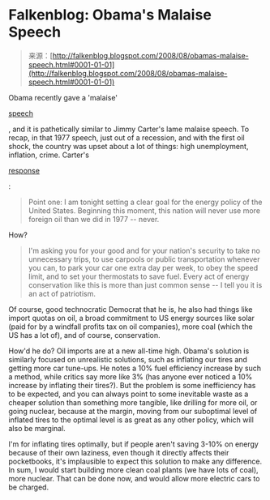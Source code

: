 <!--yml
category: 未分类
date: 2024-05-12 23:04:10
-->

# Falkenblog: Obama's Malaise Speech

> 来源：[http://falkenblog.blogspot.com/2008/08/obamas-malaise-speech.html#0001-01-01](http://falkenblog.blogspot.com/2008/08/obamas-malaise-speech.html#0001-01-01)

Obama recently gave a 'malaise'

[speech](http://townhall.com/columnists/BrianFitzpatrick/2008/05/20/media_cover_up_obamas_malaise_speech)

, and it is pathetically similar to Jimmy Carter's lame malaise speech. To recap, in that 1977 speech, just out of a recession, and with the first oil shock, the country was upset about a lot of things: high unemployment, inflation, crime. Carter's

[response](http://www.pbs.org/wgbh/amex/carter/filmmore/ps_crisis.html)

:

> Point one: I am tonight setting a clear goal for the energy policy of the United States. Beginning this moment, this nation will never use more foreign oil than we did in 1977 -- never.

How?

> I'm asking you for your good and for your nation's security to take no unnecessary trips, to use carpools or public transportation whenever you can, to park your car one extra day per week, to obey the speed limit, and to set your thermostats to save fuel. Every act of energy conservation like this is more than just common sense -- I tell you it is an act of patriotism.

Of course, good technocratic Democrat that he is, he also had things like import quotas on oil, a broad commitment to US energy sources like solar (paid for by a windfall profits tax on oil companies), more coal (which the US has a lot of), and of course, conservation.

How'd he do? Oil imports are at a new all-time high. Obama's solution is similarly focused on unrealistic solutions, such as inflating our tires and getting more car tune-ups. He notes a 10% fuel efficiency increase by such a method, while critics say more like 3% (has anyone ever noticed a 10% increase by inflating their tires?). But the problem is some inefficiency has to be expected, and you can always point to some inevitable waste as a cheaper solution than something more tangible, like drilling for more oil, or going nuclear, because at the margin, moving from our suboptimal level of inflated tires to the optimal level is as great as any other policy, which will also be marginal.

I'm for inflating tires optimally, but if people aren't saving 3-10% on energy because of their own laziness, even though it directly affects their pocketbooks, it's implausible to expect this solution to make any difference. In sum, I would start building more clean coal plants (we have lots of coal), more nuclear. That can be done now, and would allow more electric cars to be charged.
